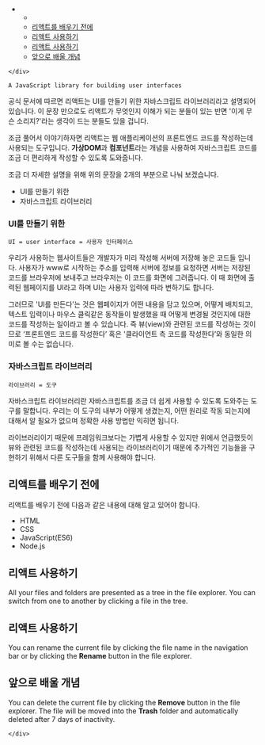 <!DOCTYPE html>
<html>

<head>
  <meta charset="utf-8">
  <meta name="viewport" content="width=device-width, initial-scale=1.0">
  <title>리액트란? | React</title>
  <link rel="stylesheet" href="https://stackedit.io/style.css" />
</head>

<body class="stackedit">
  <div class="stackedit__left">
    <div class="stackedit__toc">
      
<ul>
<li>
<ul>
<li></li>
<li><a href="#리액트를-배우기-전에">리액트를 배우기 전에</a></li>
<li><a href="#리액트-사용하기">리액트 사용하기</a></li>
<li><a href="#리액트-사용하기-1">리액트 사용하기</a></li>
<li><a href="#앞으로-배울-개념">앞으로 배울 개념</a></li>
</ul>
</li>
</ul>

    </div>
  </div>
  <div class="stackedit__right">
    <div class="stackedit__html">
      <pre><code>A JavaScript library for building user interfaces
</code></pre>
<p>공식 문서에 따르면 리액트는 UI를 만들기 위한 자바스크립트 라이브러리라고 설명되어 있습니다. 이 문장 만으로도 리액트가 무엇인지 이해가 되는 분들이 있는 반면 '이게 무슨 소리지?'라는 생각이 드는 분들도 있을 겁니다.</p>
<p>조금 풀어서 이야기하자면 리액트는 웹 애플리케이션의 프론트엔드 코드를 작성하는데 사용되는 도구입니다. <strong>가상DOM</strong>과 <strong>컴포넌트</strong>라는 개념을 사용하여 자바스크립트 코드를 조금 더 편리하게 작성할 수 있도록 도와줍니다.</p>
<p>조금 더 자세한 설명을 위해 위의 문장을 2개의 부분으로 나눠 보겠습니다.</p>
<ul>
<li>UI를 만들기 위한</li>
<li>자바스크립트 라이브러리</li>
</ul>
<h3 id="ui를-만들기-위한">UI를 만들기 위한</h3>
<pre><code>UI = user interface = 사용자 인터페이스
</code></pre>
<p>우리가 사용하는 웹사이트들은 개발자가 미리 작성해 서버에 저장해 놓은 코드들 입니다. 사용자가 www로 시작하는 주소를 입력해 서버에 정보를 요청하면 서버는 저장된 코드를 브라우저에 보내주고 브라우저는 이 코드를 화면에 그려줍니다. 이 때 화면에 출력된 웹페이지를 UI라고 하며 UI는 사용자 입력에 따라 변하기도 합니다.</p>
<p>그러므로 'UI를 만든다’는 것은 웹페이지가 어떤 내용을 담고 있으며, 어떻게 배치되고, 텍스트 입력이나 마우스 클릭같은 동작들이 발생했을 때 어떻게 변경될 것인지에 대한 코드를 작성하는 일이라고 볼 수 있습니다. 즉 뷰(view)와 관련된 코드를 작성하는 것이므로 ‘프론트엔드 코드를 작성한다’ 혹은 '클라이언트 측 코드를 작성한다’와 동일한 의미로 볼 수는 없습니다.</p>
<h3 id="자바스크립트-라이브러리">자바스크립트 라이브러리</h3>
<pre><code>라이브러리 = 도구
</code></pre>
<p>자바스크립트 라이브러리란 자바스크립트를 조금 더 쉽게 사용할 수 있도록 도와주는 도구를 말합니다. 우리는 이 도구의 내부가 어떻게 생겼는지, 어떤 원리로 작동 되는지에 대해서 알 필요가 없으며 정확한 사용 방법만 익히면 됩니다.</p>
<p>라이브러리이기 때문에 프레임워크보다는 가볍게 사용할 수 있지만 위에서 언급했듯이 뷰와 관련된 코드를 작성하는데 사용되는 라이브러리이기 때문에 추가적인 기능들을 구현하기 위해서 다른 도구들을 함께 사용해야 합니다.</p>
<h2 id="리액트를-배우기-전에">리액트를 배우기 전에</h2>
<p>리액트를 배우기 전에 다음과 같은 내용에 대해 알고 있어야 합니다.</p>
<ul>
<li>HTML</li>
<li>CSS</li>
<li>JavaScript(ES6)</li>
<li>Node.js</li>
</ul>
<h2 id="리액트-사용하기">리액트 사용하기</h2>
<p>All your files and folders are presented as a tree in the file explorer. You can switch from one to another by clicking a file in the tree.</p>
<h2 id="리액트-사용하기-1">리액트 사용하기</h2>
<p>You can rename the current file by clicking the file name in the navigation bar or by clicking the <strong>Rename</strong> button in the file explorer.</p>
<h2 id="앞으로-배울-개념">앞으로 배울 개념</h2>
<p>You can delete the current file by clicking the <strong>Remove</strong> button in the file explorer. The file will be moved into the <strong>Trash</strong> folder and automatically deleted after 7 days of inactivity.</p>

    </div>
  </div>
</body>

</html>
